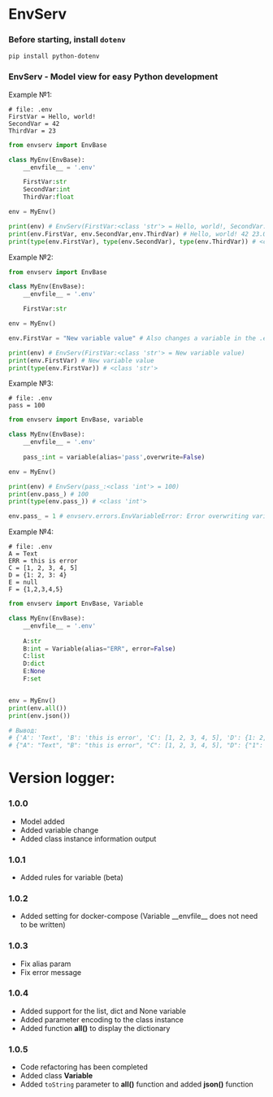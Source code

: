 # EnvServ

###  Before starting, install ```dotenv```
```console
pip install python-dotenv
```

### EnvServ - Model view for easy Python development

Example №1:

```env
# file: .env
FirstVar = Hello, world!
SecondVar = 42
ThirdVar = 23
```

```python
from envserv import EnvBase

class MyEnv(EnvBase):
    __envfile__ = '.env'

    FirstVar:str
    SecondVar:int
    ThirdVar:float

env = MyEnv()

print(env) # EnvServ(FirstVar:<class 'str'> = Hello, world!, SecondVar:<class 'int'> = 42, ThirdVar:<class 'float'> = 23.0)
print(env.FirstVar, env.SecondVar,env.ThirdVar) # Hello, world! 42 23.0
print(type(env.FirstVar), type(env.SecondVar), type(env.ThirdVar)) # <class 'str'> <class 'int'> <class 'float'>
```

Example №2:
```python
from envserv import EnvBase

class MyEnv(EnvBase):
    __envfile__ = '.env'

    FirstVar:str

env = MyEnv()

env.FirstVar = "New variable value" # Also changes a variable in the .env file

print(env) # EnvServ(FirstVar:<class 'str'> = New variable value)
print(env.FirstVar) # New variable value
print(type(env.FirstVar)) # <class 'str'>
```

Example №3:
```env
# file: .env
pass = 100
```
```python
from envserv import EnvBase, variable

class MyEnv(EnvBase):
    __envfile__ = '.env'
    
    pass_:int = variable(alias='pass',overwrite=False)

env = MyEnv()

print(env) # EnvServ(pass_:<class 'int'> = 100)
print(env.pass_) # 100
print(type(env.pass_)) # <class 'int'>

env.pass_ = 1 # envserv.errors.EnvVariableError: Error overwriting variable pass_: It cannot be overwritten
```

Example №4:
```env
# file: .env
A = Text
ERR = this is error
C = [1, 2, 3, 4, 5]
D = {1: 2, 3: 4}
E = null
F = {1,2,3,4,5}
```
```python
from envserv import EnvBase, Variable

class MyEnv(EnvBase):
    __envfile__ = '.env'
    
    A:str
    B:int = Variable(alias="ERR", error=False)
    C:list
    D:dict
    E:None
    F:set


env = MyEnv()
print(env.all())
print(env.json())

# Вывод:
# {'A': 'Text', 'B': 'this is error', 'C': [1, 2, 3, 4, 5], 'D': {1: 2, 3: 4}, 'E': None, 'F': {1, 2, 3, 4, 5}}
# {"A": "Text", "B": "this is error", "C": [1, 2, 3, 4, 5], "D": {"1": 2, "3": 4}, "E": null, "F": [1, 2, 3, 4, 5]}
```

# Version logger:

### 1.0.0
* Model added
* Added variable change
* Added class instance information output

### 1.0.1
* Added rules for variable (beta)

### 1.0.2
* Added setting for docker-compose (Variable \_\_envfile\_\_ does not need to be written)

### 1.0.3
* Fix alias param
* Fix error message

### 1.0.4
* Added support for the list, dict and None variable
* Added parameter encoding to the class instance
* Added function __all()__ to display the dictionary

### 1.0.5
* Code refactoring has been completed
* Added class __Variable__
* Added `toString` parameter to __all()__ function and added __json()__ function
